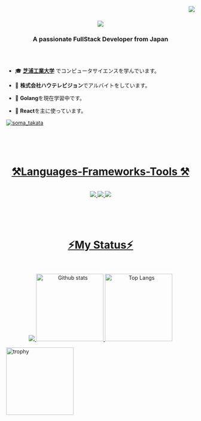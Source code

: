 <img align="right" src="https://visitor-badge.laobi.icu/badge?page_id=SomaTakata.SomaTakata" />

<h1 align="center"　justify="center">
    <img src="https://readme-typing-svg.herokuapp.com/?font=Righteous&size=35&center=true&vCenter=true&width=500&height=70&duration=4000&lines=Hi+There!+👋;+I'm+SomaTakata!;" />

</h1>

<h3 align="center" justify="center">A passionate FullStack Developer from Japan</h3>
 <br/> <br/>

- 🎓  [**芝浦工業大学**](https://www.shibaura-it.ac.jp/en/) でコンピュータサイエンスを学んでいます。

- 🚀 **株式会社ハウテレビジョン**でアルバイトをしています。

- 🌱  **Golang**を現在学習中です。
  
- 💬 **React**を主に使っています。

<p align="left"> <a href="https://twitter.com/soma_takata" target="blank"><img src="https://img.shields.io/twitter/follow/soma_takata?logo=twitter&style=for-the-badge" alt="soma_takata"  </p>


 <br/><br/><br/>

<div align="center">
    <h1 >⚒️Languages-Frameworks-Tools ⚒️</h1>
 <br/>

<img src="https://skillicons.dev/icons?i=html,css,js,ts,react,nextjs,nodejs,py,prisma,go">
<img src="https://skillicons.dev/icons?i=docker,mongodb,mysql,firebase,linux,git,github,vscode,vite,c,java">
<img src="https://skillicons.dev/icons?i=figma,ai,ae,ps,pr">



</div>


 <br/><br/><br/>

<div align="center">
  <h1 >⚡My Status⚡</h1>
   <br/>
 <p align="">
<img  src="http://github-profile-summary-cards.vercel.app/api/cards/profile-details?username=SomaTakata&theme=tokyonight" />
   
  <img alt="Github stats" height="180px" src="https://github-readme-stats.vercel.app/api?username=SomaTakata&show_icons=true&theme=tokyonight&hide_border=true" />
  <img alt="Top Langs" height="180px" src="https://github-readme-stats.vercel.app/api/top-langs/?username=SomaTakata&hide=html,css&langs_count=8&layout=compact&show_icons=true&theme=tokyonight&hide_border=true" />
</p>
</div>

<img alt="trophy" height="180px" src="https://github-profile-trophy.vercel.app/?username=SomaTakata&theme=tokyonight&column=8)](https://github.com/ryo-ma/github-profile-trophy&no-frame=true" />
  <br/><br/><br/>

